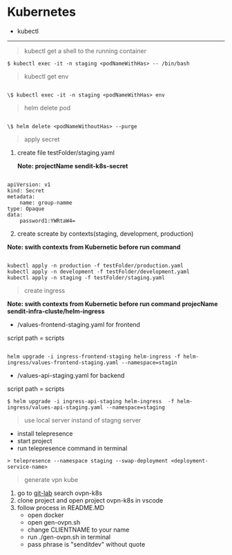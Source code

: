 # Kubernetes

- kubectl

---

> kubectl get a shell to the running container

```
$ kubectl exec -it -n staging <podNameWithHas> -- /bin/bash
```

> kubectl get env

```

\$ kubectl exec -it -n staging <podNameWithHas> env

```

> helm delete pod

```

\$ helm delete <podNameWithoutHas> --purge

```

> apply secret

1. create file testFolder/staging.yaml

   <b>Note: projectName sendit-k8s-secret</b>

```

apiVersion: v1
kind: Secret
metadata:
    name: group-namme
type: Opaque
data:
    password1:YWRtaW4=

```

2. create screate by contexts(staging, development, production)

<b>Note: swith contexts from Kubernetic before run command</b>

```

kubectl apply -n production -f testFolder/production.yaml
kubectl apply -n development -f testFolder/development.yaml
kubectl apply -n staging -f testFolder/staging.yaml

```

> create ingress

<b>Note: swith contexts from Kubernetic before run command projecName sendit-infra-cluste/helm-ingress</b>

- /values-frontend-staging.yaml for frontend

script path = scripts

```

helm upgrade -i ingress-frontend-staging helm-ingress -f helm-ingress/values-frontend-staging.yaml --namespace=stagin

```

- /values-api-staging.yaml for backend

script path = scripts

```
$ helm upgrade -i ingress-api-staging helm-ingress  -f helm-ingress/values-api-staging.yaml --namespace=staging
```

> use local server instand of stagng server

- install telepresence
- start project
- run telepresence command in terminal

```
> telepresence --namespace staging --swap-deployment <deployment-service-name>
```

> generate vpn kube

1. go to [git-lab](https://gitlab.com/sendit-th) search ovpn-k8s
2. clone project and open project ovpn-k8s in vscode
3. follow process in README.MD
   - open docker
   - open gen-ovpn.sh
   - change CLIENTNAME to your name
   - run ./gen-ovpn.sh in terminal
   - pass phrase is "senditdev" without quote
